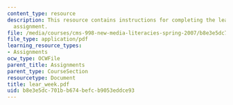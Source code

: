 ```yaml
---
content_type: resource
description: This resource contains instructions for completing the learning week
  assignment.
file: /media/courses/cms-998-new-media-literacies-spring-2007/b8e3e5dc701bb674befcb9053eddce93_lear_week.pdf
file_type: application/pdf
learning_resource_types:
- Assignments
ocw_type: OCWFile
parent_title: Assignments
parent_type: CourseSection
resourcetype: Document
title: lear_week.pdf
uid: b8e3e5dc-701b-b674-befc-b9053eddce93
---
```

